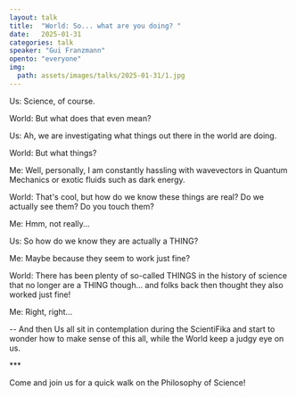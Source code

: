 ```yaml
---
layout: talk
title:  "World: So... what are you doing? "
date:   2025-01-31
categories: talk
speaker: "Gui Franzmann"
opento: "everyone"
img:
  path: assets/images/talks/2025-01-31/1.jpg
---
```

Us: Science, of course. 

World: But what does that even mean? 

Us: Ah, we are investigating what things out there in the world are doing. 

World: But what things? 

Me: Well, personally, I am constantly hassling with wavevectors in Quantum Mechanics or exotic fluids such as dark energy. 

World: That's cool, but how do we know these things are real? Do we actually see them? Do you touch them? 

Me: Hmm, not really... 

Us: So how do we know they are actually a THING? 

Me: Maybe because they seem to work just fine? 

World: There has been plenty of so-called THINGS in the history of science that no longer are a THING though... and folks back then thought they also worked just fine! 

Me: Right, right... 

-- And then Us all sit in contemplation during the ScientiFika and start to wonder how to make sense of this all, while the World keep a judgy eye on us. 

\*\*\*

Come and join us for a quick walk on the Philosophy of Science!

